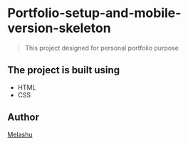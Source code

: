 # Portfolio-setup-and-mobile-version-skeleton
> This project designed for personal portfolio purpose 
## The project is built using 
- HTML
- CSS
## Author 

[Melashu](https://github.com/melashu)
